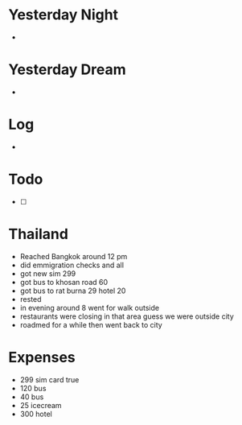 
# Yesterday Night

- 

# Yesterday Dream

- 

# Log

- 



# Todo

- [ ] 



# Thailand 
- Reached Bangkok around 12 pm
- did emmigration checks and all
- got new sim 299
- got bus to khosan road 60 
- got bus to rat burna 29 hotel 20 
- rested 
- in evening around 8 went for walk outside 
- restaurants were closing in that area guess we were outside city 
- roadmed for a while then went back to city 


# Expenses

- 299 sim card true 
- 120 bus
- 40 bus
- 25 icecream 
- 300 hotel